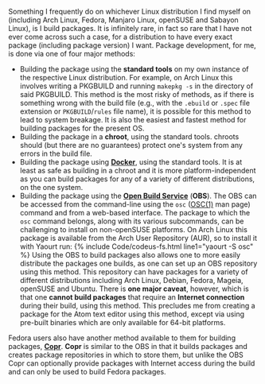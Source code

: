 Something I frequently do on whichever Linux distribution I find myself on (including Arch Linux, Fedora, Manjaro Linux, openSUSE and Sabayon Linux), is I build packages. It is infinitely rare, in fact so rare that I have not ever come across such a case, for a distribution to have every exact package (including package version) I want. Package development, for me, is done via one of four major methods:

* Building the package using the **standard tools** on my own instance of the respective Linux distribution. For example, on Arch Linux this involves writing a PKGBUILD and running `makepkg -s` in the directory of said PKGBUILD. This method is the most risky of methods, as if there is something wrong with the build file (e.g., with the `.ebuild` or `.spec` file extension or `PKGBUILD`/`rules` file name), it is possible for this method to lead to system breakage. It is also the easiest and fastest method for building packages for the present OS.
* Building the package in a **chroot**, using the standard tools. chroots should (but there are no guarantees) protect one's system from any errors in the build file.
* Building the package using [**Docker**](https://www.docker.com/), using the standard tools. It is at least as safe as building in a chroot and it is more platform-independent as you can build packages for any of a variety of different distributions, on the one system.
* Building the package using the [**Open Build Service**](https://build.opensuse.org/) (**OBS**). The OBS can be accessed from the command-line using the `osc` ([OSC(1)](/man/osc.1.html) man page) command and from a web-based interface. The package to which the `osc` command belongs, along with its various subcommands, can be challenging to install on non-openSUSE platforms. On Arch Linux this package is available from the Arch User Repository (AUR), so to install it with Yaourt run: {% include Code/codeus-fs.html line1="yaourt -S osc" %} Using the OBS to build packages also allows one to more easily distribute the packages one builds, as one can set up an OBS repository using this method. This repository can have packages for a variety of different distributions including Arch Linux, Debian, Fedora, Mageia, openSUSE and Ubuntu. There is **one major caveat**, however, which is that one **cannot build packages** that require an **Internet connection** during their build, using this method. This precludes me from creating a package for the Atom text editor using this method, except via using pre-built binaries which are only available for 64-bit platforms.

Fedora users also have another method available to them for building packages, [**Copr**](https://copr.fedorainfracloud.org/). **Copr** is similar to the OBS in that it builds packages and creates package repositories in which to store them, but unlike the OBS Copr can optionally provide packages with Internet access during the build and can only be used to build Fedora packages.
